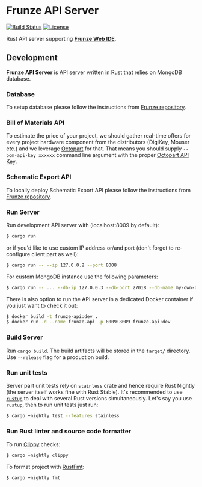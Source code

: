 # Frunze API Server

[![Build Status](https://travis-ci.org/azasypkin/frunze-api.svg?branch=master)](https://travis-ci.org/azasypkin/frunze-api)
[![License](https://img.shields.io/github/license/mashape/apistatus.svg)](https://raw.githubusercontent.com/azasypkin/frunze-api/master/LICENSE)

Rust API server supporting [__Frunze Web IDE__](https://github.com/azasypkin/frunze).

## Development

__Frunze API Server__ is API server written in Rust that relies on MongoDB database.

### Database

To setup database please follow the instructions from [Frunze repository](https://github.com/azasypkin/frunze/blob/master/README.md#database).

### Bill of Materials API

To estimate the price of your project, we should gather real-time offers for every project hardware component from the 
distributors (DigiKey, Mouser etc.) and we leverage [Octopart](https://octopart.com/) for that. That means you should
supply `--bom-api-key xxxxxx` command line argument with the proper [Octopart API Key](https://octopart.com/api/home). 

### Schematic Export API

To locally deploy Schematic Export API please follow the instructions from [Frunze repository](https://github.com/azasypkin/frunze/blob/master/README.md#frunze).

### Run Server

Run development API server with (localhost:8009 by default):

```bash
$ cargo run
```

or if you'd like to use custom IP address or/and port (don't forget to re-configure client part as well):

```bash
$ cargo run -- --ip 127.0.0.2 --port 8008
```

For custom MongoDB instance use the following parameters:

```bash
$ cargo run -- ... --db-ip 127.0.0.3 --db-port 27018 --db-name my-own-db-name
```

There is also option to run the API server in a dedicated Docker container if you just want to check it out:

```bash
$ docker build -t frunze-api:dev .
$ docker run -d --name frunze-api -p 8009:8009 frunze-api:dev
```

### Build Server

Run `cargo build`. The build artifacts will be stored in the `target/` directory. Use `--release` flag
for a production build.

### Run unit tests

Server part unit tests rely on `stainless` crate and hence require Rust Nightly (the server itself works fine with Rust Stable). It's recommended
to use [`rustup`](https://rustup.rs) to deal with several Rust versions simultaneously. Let's say you use `rustup`, then to run unit tests
just run:

```bash
$ cargo +nightly test --features stainless
```

### Run Rust linter and source code formatter

To run [Clippy](https://github.com/Manishearth/rust-clippy) checks:

```bash
$ cargo +nightly clippy
```

To format project with [RustFmt](https://github.com/rust-lang-nursery/rustfmt):

```bash
$ cargo +nightly fmt
```
